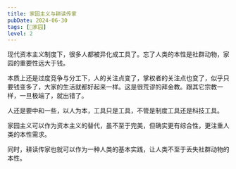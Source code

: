 ```yaml
---
title: 家园主义与耕读传家
pubDate: 2024-06-30
tags: [🏡家园]
level: 2
---
```


现代资本主义制度下，很多人都被异化成工具了。忘了人类的本性是社群动物，家园的重要性远大于钱。

本质上还是过度竞争与分工下，人的关注点变了，掌权者的关注点也变了，似乎只要钱变多了，大家的生活就都好起来一样。这是很荒谬的拜金教。跟其它宗教一样，一旦极端了，就出错了。

人还是要中和一些，以人为本，工具只是工具，不管是制度工具还是科技工具。

家园主义可以作为资本主义的替代，虽不至于完美，但确实更有综合性，更注重人类的本性需求。

同时，耕读传家也就可以作为一种人类的基本实践，让人类不至于丢失社群动物的本性。
